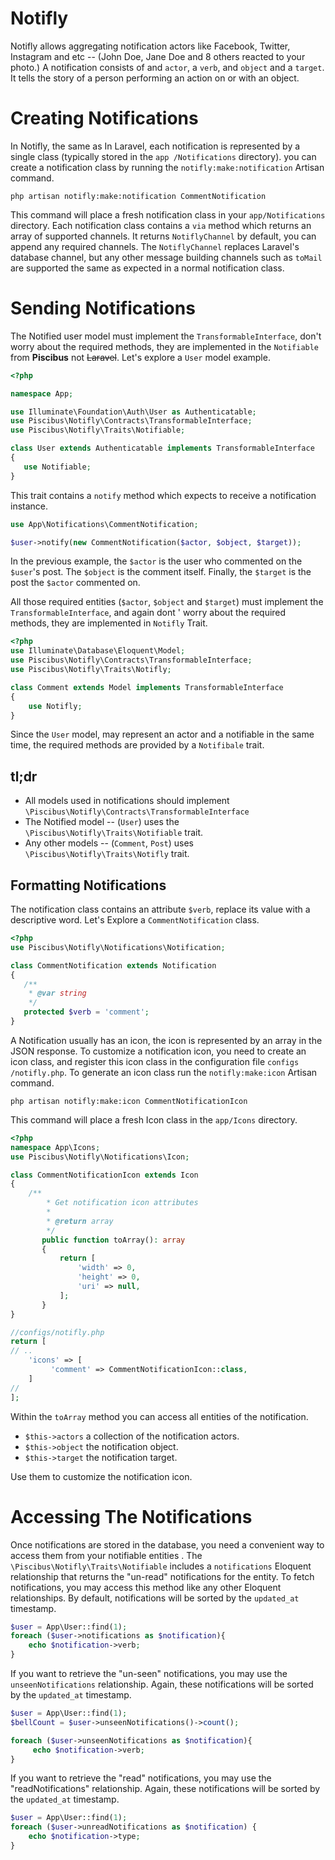 # Notifly
Notifly allows aggregating notification actors like Facebook, Twitter, Instagram and etc -- (John Doe, Jane Doe and 8
 others reacted to your photo.) A notification consists of and `actor`, a `verb`, and `object` and a `target`. It
  tells the story of a person performing an action on or with an object.
 
 # Creating Notifications
 In Notifly, the same as In Laravel, each notification is represented by a single class (typically stored in the `app
 /Notifications` directory). you can create a notification class by running the `notifly:make:notification` Artisan
  command.
  
  `php artisan notifly:make:notification CommentNotification`
  
  This command will place a fresh notification class in your `app/Notifications` directory. Each notification class
   contains a `via` method which returns an array of supported channels. It returns `NotiflyChannel` by default, you
    can append any required channels. The `NotiflyChannel` replaces Laravel's database channel, but any other message
     building channels such as `toMail` are supported the same as expected in a normal notification class. 
     
# Sending Notifications

The Notified user model must implement the `TransformableInterface`, don't worry about the required methods, they are
 implemented in the `Notifiable` from **Piscibus** not ~~Laravel~~. Let's explore a `User` model example.
 
 ```php
<?php

namespace App;

use Illuminate\Foundation\Auth\User as Authenticatable;
use Piscibus\Notifly\Contracts\TransformableInterface;
use Piscibus\Notifly\Traits\Notifiable;

class User extends Authenticatable implements TransformableInterface
{
    use Notifiable;
}
```

This trait contains a `notify` method which expects to receive a notification instance.

```php
use App\Notifications\CommentNotification;

$user->notify(new CommentNotification($actor, $object, $target));
```

In the previous example, the `$actor` is the user who commented on the `$user`'s post. The `$object` is the comment
 itself. Finally, the `$target` is the post the `$actor` commented on.
 
 All those required entities (`$actor`, `$object` and `$target`) must implement the `TransformableInterface`, and again dont
 ' worry
  about the required
  methods, they are implemented in `Notifly` Trait.
  
```php
<?php
use Illuminate\Database\Eloquent\Model;
use Piscibus\Notifly\Contracts\TransformableInterface;
use Piscibus\Notifly\Traits\Notifly;

class Comment extends Model implements TransformableInterface
{
    use Notifly;
}
```

Since the `User` model, may represent an actor and a notifiable in the same time, the required methods are provided
 by a `Notifibale` trait.
 
 ## tl;dr
 - All models used in notifications should implement `\Piscibus\Notifly\Contracts\TransformableInterface`
 - The Notified model -- (`User`) uses the `\Piscibus\Notifly\Traits\Notifiable` trait.
 - Any other models -- (`Comment`, `Post`) uses `\Piscibus\Notifly\Traits\Notifly` trait.
 
 ## Formatting Notifications
 The notification class contains an attribute `$verb`, replace its value with a descriptive word. Let's Explore a
  `CommentNotification` class.
  
 ```php
<?php
use Piscibus\Notifly\Notifications\Notification;

class CommentNotification extends Notification
{
    /**
     * @var string
     */
    protected $verb = 'comment';
}
```
A Notification usually has an icon, the icon is represented by an array in the JSON response. To customize a
 notification icon, you need to create an icon class, and register this icon class in the configuration file `configs
 /notifly.php`. To generate an icon class run the `notifly:make:icon` Artisan command.
 
 `php artisan notifly:make:icon CommentNotificationIcon`
 
 This command will place a fresh Icon class in the `app/Icons` directory.
 
 ```php
<?php
namespace App\Icons;
use Piscibus\Notifly\Notifications\Icon;

class CommentNotificationIcon extends Icon
{
     /**
         * Get notification icon attributes
         *
         * @return array
         */
        public function toArray(): array
        {
            return [
                'width' => 0,
                'height' => 0,
                'uri' => null,
            ];
        }
}
```
```php
//configs/notifly.php
return [
// ..
    'icons' => [
         'comment' => CommentNotificationIcon::class,
    ]   
//    
];

```

Within the `toArray` method you can access all entities of the notification.
- `$this->actors` a collection of the notification actors.
- `$this->object` the notification object.
- `$this->target` the notification target.

Use them to customize the notification icon.

# Accessing The Notifications

Once notifications are stored in the database, you need a convenient way to access them from your notifiable entities
. The `\Piscibus\Notifly\Traits\Notifiable` includes a `notifications` Eloquent relationship that returns the "un-read"
 notifications for the entity. To fetch notifications, you may access this method like any other Eloquent
  relationships. By default, notifications will be sorted by the `updated_at` timestamp.
  
```php
$user = App\User::find(1);
foreach ($user->notifications as $notification){
    echo $notification->verb;
}
```

If you want to retrieve the "un-seen" notifications, you may use the `unseenNotifications` relationship. Again, these
 notifications will be sorted by the `updated_at` timestamp.
 
```php
$user = App\User::find(1);
$bellCount = $user->unseenNotifications()->count();

foreach ($user->unseenNotifications as $notification){
     echo $notification->verb;
}
```

If you want to retrieve the "read" notifications, you may use the "readNotifications" relationship. Again, these
 notifications will be sorted by the `updated_at` timestamp.
 
```php
$user = App\User::find(1);
foreach ($user->unreadNotifications as $notification) {
    echo $notification->type;
}
```

